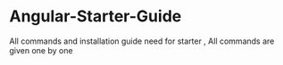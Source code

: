 # Angular-Starter-Guide
All commands and installation guide need for starter , All commands are given one by one
